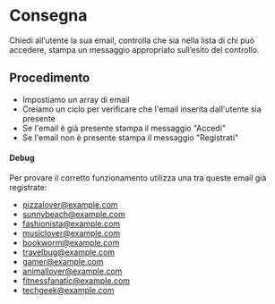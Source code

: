 # Consegna
Chiedi all’utente la sua email,
controlla che sia nella lista di chi può accedere,
stampa un messaggio appropriato sull’esito del controllo.

## Procedimento
- Impostiamo un array di email
- Creiamo un ciclo per verificare che l'email inserita dall'utente sia presente
- Se l'email è già presente stampa il messaggio "Accedi"
- Se l'email non è presente stampa il messaggio "Registrati"

#### Debug
Per provare il corretto funzionamento utilizza una tra queste email già registrate:
- pizzalover@example.com
- sunnybeach@example.com
- fashionista@example.com
- musiclover@example.com
- bookworm@example.com
- travelbug@example.com
- gamer@example.com
- animallover@example.com
- fitnessfanatic@example.com
- techgeek@example.com